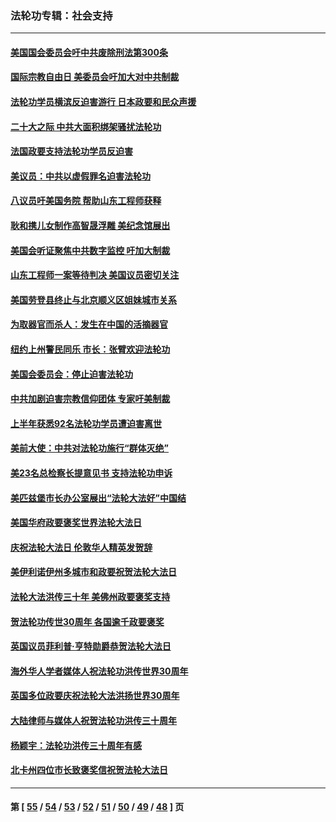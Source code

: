 ### 法轮功专辑：社会支持
---
#### [美国国会委员会吁中共废除刑法第300条](../../pages/nf4386/n13868121.md?11290430) 
#### [国际宗教自由日 美委员会吁加大对中共制裁](../../pages/nf4386/n13855021.md?11290430) 
#### [法轮功学员横滨反迫害游行 日本政要和民众声援](../../pages/nf4386/n13847132.md?11290430) 
#### [二十大之际 中共大面积绑架骚扰法轮功](../../pages/nf4386/n13846381.md?11290430) 
#### [法国政要支持法轮功学员反迫害](../../pages/nf4386/n13841970.md?11290430) 
#### [美议员：中共以虚假罪名迫害法轮功](../../pages/nf4386/n13841083.md?11290430) 
#### [八议员吁美国务院 帮助山东工程师获释](../../pages/nf4386/n13836379.md?11290430) 
#### [耿和携儿女制作高智晟浮雕 美纪念馆展出](../../pages/nf4386/n13829624.md?11290430) 
#### [美国会听证聚焦中共数字监控 吁加大制裁](../../pages/nf4386/n13825083.md?11290430) 
#### [山东工程师一案等待判决 美国议员密切关注](../../pages/nf4386/n13815065.md?11290430) 
#### [美国劳登县终止与北京顺义区姐妹城市关系](../../pages/nf4386/n13811030.md?11290430) 
#### [为取器官而杀人：发生在中国的活摘器官](../../pages/nf4386/n13794731.md?11290430) 
#### [纽约上州警民同乐 市长：张臂欢迎法轮功](../../pages/nf4386/n13794375.md?11290430) 
#### [美国会委员会：停止迫害法轮功](../../pages/nf4386/n13788164.md?11290430) 
#### [中共加剧迫害宗教信仰团体 专家吁美制裁](../../pages/nf4386/n13780252.md?11290430) 
#### [上半年获悉92名法轮功学员遭迫害离世](../../pages/nf4386/n13772701.md?11290430) 
#### [美前大使：中共对法轮功施行“群体灭绝”](../../pages/nf4386/n13771705.md?11290430) 
#### [美23名总检察长提意见书 支持法轮功申诉](../../pages/nf4386/n13766596.md?11290430) 
#### [美匹兹堡市长办公室展出“法轮大法好”中国结](../../pages/nf4386/n13749721.md?11290430) 
#### [美国华府政要褒奖世界法轮大法日](../../pages/nf4386/n13743770.md?11290430) 
#### [庆祝法轮大法日 伦敦华人精英发贺辞](../../pages/nf4386/n13741593.md?11290430) 
#### [美伊利诺伊州多城市和政要祝贺法轮大法日](../../pages/nf4386/n13737149.md?11290430) 
#### [法轮大法洪传三十年 美佛州政要褒奖支持](../../pages/nf4386/n13737103.md?11290430) 
#### [贺法轮功传世30周年 各国逾千政要褒奖](../../pages/nf4386/n13735828.md?11290430) 
#### [英国议员菲利普‧亨特勋爵恭贺法轮大法日](../../pages/nf4386/n13736187.md?11290430) 
#### [海外华人学者媒体人祝法轮功洪传世界30周年](../../pages/nf4386/n13735835.md?11290430) 
#### [英国多位政要庆祝法轮大法洪扬世界30周年](../../pages/nf4386/n13734739.md?11290430) 
#### [大陆律师与媒体人祝贺法轮功洪传三十周年](../../pages/nf4386/n13735062.md?11290430) 
#### [杨颖宇：法轮功洪传三十周年有感](../../pages/nf4386/n13734884.md?11290430) 
#### [北卡州四位市长致褒奖信祝贺法轮大法日](../../pages/nf4386/n13733292.md?11290430) 

---
#### 第 [ [55](./55.md?11290430) / [54](./54.md?11290430) / [53](./53.md?11290430) / [52](./52.md?11290430) / [51](./51.md?11290430) / [50](./50.md?11290430) / [49](./49.md?11290430) / [48](./48.md?11290430) ] 页
